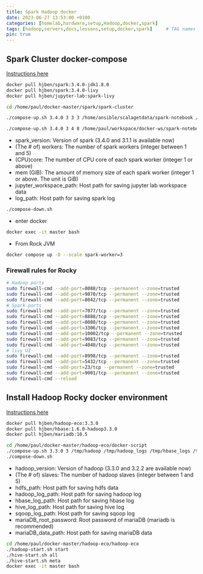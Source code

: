 ```yaml
---
title: Spark Hadoop docker
date: 2023-06-27 13:53:00 +0100
categories: [homelab,hardware,setup,Hadoop,docker,spark]
tags: [hadoop,servers,docs,lessons,setup,docker,spark]     # TAG names should always be lowercase
pin: true
---
```


## Spark Cluster docker-compose

[Instructions here](https://hjben.github.io/spark-cluster/)

```bash
docker pull hjben/spark:3.4.0-jdk1.8.0
docker pull hjben/spark:3.4.0-livy
docker pull hjben/jupyter-lab:spark-livy
```

```bash
cd /home/paul/docker-master/spark/spark-cluster
```

```bash
./compose-up.sh 3.4.0 3 3 3 /home/ansible/scalagetdata/spark-notebook /tmp/spark_logs
```

```bash
./compose-up.sh 3.4.0 3 4 8 /home/paul/workspace/docker-ws/spark-notebook /tmp/spark_logs
```

- spark_version: Version of spark (3.4.0 and 3.1.1 is available now)
- (The # of) workers: The number of spark workers (integer between 1 and 5)
- (CPU)core: The number of CPU core of each spark worker (integer 1 or above)
- mem (GiB): The amount of memory size of each spark worker (integer 1 or above. The unit is GiB)
- jupyter_workspace_path: Host path for saving jupyter lab workspace data
- log_path: Host path for saving spark log

```bash
./compose-down.sh
```

- enter docker

```bash
docker exec -it master bash
```

- From Rock JVM

```bash
docker compose up -D --scale spark-worker=3
```

### Firewall rules for Rocky

```bash
# Hadoop ports
sudo firewall-cmd --add-port=8088/tcp --permanent --zone=trusted
sudo firewall-cmd --add-port=9870/tcp --permanent --zone=trusted
sudo firewall-cmd --add-port=8042/tcp --permanent --zone=trusted
# Spark ports
sudo firewall-cmd --add-port=7077/tcp --permanent --zone=trusted
sudo firewall-cmd --add-port=8888/tcp --permanent --zone=trusted
sudo firewall-cmd --add-port=8080/tcp --permanent --zone=trusted
sudo firewall-cmd --add-port=3306/tcp --permanent --zone=trusted
sudo firewall-cmd --add-port=10002/tcp --permanent --zone=trusted
sudo firewall-cmd --add-port=9083/tcp --permanent --zone=trusted
sudo firewall-cmd --add-port=4040/tcp --permanent --zone=trusted
# livy UI
sudo firewall-cmd --add-port=8998/tcp --permanent --zone=trusted
sudo firewall-cmd --add-port=5432/tcp --permanent --zone=trusted
sudo firewall-cmd --add-port=23/tcp --permanent --zone=trusted
sudo firewall-cmd --add-port=9001/tcp --permanent --zone=trusted
sudo firewall-cmd --reload
```

## Install Hadoop Rocky docker environment

[Instructions here](https://hjben.github.io/hadoop-cluster/)

```bash
docker pull hjben/hadoop-eco:3.3.0
docker pull hjben/hbase:1.6.0-hadoop3.3.0
docker pull hjben/mariadb:10.5
```

```bash
cd /home/paul/docker-master/hadoop-eco/docker-script
./compose-up.sh 3.3.0 3 /tmp/hadoop /tmp/hadoop_logs /tmp/hbase_logs /tmp/hive_logs /tmp/sqoop_logs mariadb /home/paul/workspace/docker-ws/maria-data
./compose-down.sh
```

- hadoop_version: Version of hadoop (3.3.0 and 3.2.2 are available now)
- (The # of) slaves: The number of hadoop slaves (integer between 1 and 5)
- hdfs_path: Host path for saving hdfs data
- hadoop_log_path: Host path for saving hadoop log
- hbase_log_path: Host path for saving hbase log
- hive_log_path: Host path for saving hive log
- sqoop_log_path: Host path for saving sqoop log
- mariaDB_root_password: Root password of mariaDB (mariadb is recommended)
- mariaDB_data_path: Host path for saving mariaDB data

```bash
cd /home/paul/docker-master/hadoop-eco/hadoop-eco
./hadoop-start.sh start
./hive-start.sh all
./hive-start.sh meta
docker exec -it master bash
```
